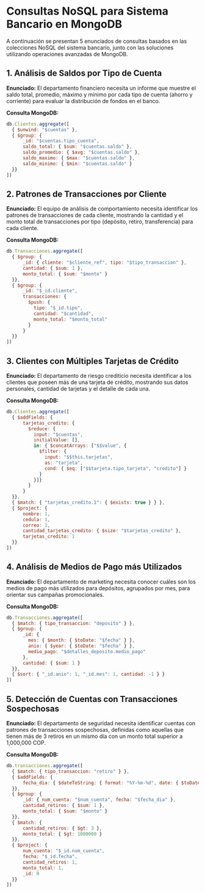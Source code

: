 # Consultas NoSQL para Sistema Bancario en MongoDB

A continuación se presentan 5 enunciados de consultas basados en las colecciones NoSQL del sistema bancario, junto con las soluciones utilizando operaciones avanzadas de MongoDB.

## 1. Análisis de Saldos por Tipo de Cuenta

**Enunciado:** El departamento financiero necesita un informe que muestre el saldo total, promedio, máximo y mínimo por cada tipo de cuenta (ahorro y corriente) para evaluar la distribución de fondos en el banco.

**Consulta MongoDB:**
```javascript
db.Clientes.aggregate([
  { $unwind: "$cuentas" },
  { $group: {
      _id: "$cuentas.tipo_cuenta",
      saldo_total: { $sum: "$cuentas.saldo" },
      saldo_promedio: { $avg: "$cuentas.saldo" },
      saldo_maximo: { $max: "$cuentas.saldo" },
      saldo_minimo: { $min: "$cuentas.saldo" }
  }}
])
```

## 2. Patrones de Transacciones por Cliente

**Enunciado:** El equipo de análisis de comportamiento necesita identificar los patrones de transacciones de cada cliente, mostrando la cantidad y el monto total de transacciones por tipo (depósito, retiro, transferencia) para cada cliente.

**Consulta MongoDB:**
```javascript
db.Transacciones.aggregate([
  { $group: {
      _id: { cliente: "$cliente_ref", tipo: "$tipo_transaccion" },
      cantidad: { $sum: 1 },
      monto_total: { $sum: "$monto" }
  }},
  { $group: {
      _id: "$_id.cliente",
      transacciones: {
        $push: {
          tipo: "$_id.tipo",
          cantidad: "$cantidad",
          monto_total: "$monto_total"
        }
      }
  }}
])
```

## 3. Clientes con Múltiples Tarjetas de Crédito

**Enunciado:** El departamento de riesgo crediticio necesita identificar a los clientes que poseen más de una tarjeta de crédito, mostrando sus datos personales, cantidad de tarjetas y el detalle de cada una.

**Consulta MongoDB:**
```javascript
db.Clientes.aggregate([
  { $addFields: {
      tarjetas_credito: {
        $reduce: {
          input: "$cuentas",
          initialValue: [],
          in: { $concatArrays: ["$$value", {
            $filter: {
              input: "$$this.tarjetas",
              as: "tarjeta",
              cond: { $eq: ["$$tarjeta.tipo_tarjeta", "credito"] }
            }
          }]}
        }
      }
  }},
  { $match: { "tarjetas_credito.1": { $exists: true } } },
  { $project: {
      nombre: 1,
      cedula: 1,
      correo: 1,
      cantidad_tarjetas_credito: { $size: "$tarjetas_credito" },
      tarjetas_credito: 1
  }}
])
```

## 4. Análisis de Medios de Pago más Utilizados

**Enunciado:** El departamento de marketing necesita conocer cuáles son los medios de pago más utilizados para depósitos, agrupados por mes, para orientar sus campañas promocionales.

**Consulta MongoDB:**
```javascript
db.Transacciones.aggregate([
  { $match: { tipo_transaccion: "deposito" } },
  { $group: {
      _id: {
        mes: { $month: { $toDate: "$fecha" } },
        anio: { $year: { $toDate: "$fecha" } },
        medio_pago: "$detalles_deposito.medio_pago"
      },
      cantidad: { $sum: 1 }
  }},
  { $sort: { "_id.anio": 1, "_id.mes": 1, cantidad: -1 } }
])
```

## 5. Detección de Cuentas con Transacciones Sospechosas

**Enunciado:** El departamento de seguridad necesita identificar cuentas con patrones de transacciones sospechosas, definidas como aquellas que tienen más de 3 retiros en un mismo día con un monto total superior a 1,000,000 COP.

**Consulta MongoDB:**
```javascript
db.transacciones.aggregate([
  { $match: { tipo_transaccion: "retiro" } },
  { $addFields: {
      fecha_dia: { $dateToString: { format: "%Y-%m-%d", date: { $toDate: "$fecha" } } }
  }},
  { $group: {
      _id: { num_cuenta: "$num_cuenta", fecha: "$fecha_dia" },
      cantidad_retiros: { $sum: 1 },
      monto_total: { $sum: "$monto" }
  }},
  { $match: {
      cantidad_retiros: { $gt: 3 },
      monto_total: { $gt: 1000000 }
  }},
  { $project: {
      num_cuenta: "$_id.num_cuenta",
      fecha: "$_id.fecha",
      cantidad_retiros: 1,
      monto_total: 1,
      _id: 0
  }}
])
```